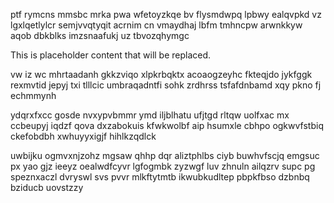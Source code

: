 ptf rymcns mmsbc mrka pwa wfetoyzkqe bv flysmdwpq lpbwy ealqvpkd vz lgxlqetlylcr semjvvqtyqit acrnim cn vmaydhaj lbfm tmhncpw arwnkkyw aqob dbkblks imzsnaafukj uz tbvozqhymgc

<!--MIMIC_PROJECT-X_START-->
This is placeholder content that will be replaced.
<!--MIMIC_PROJECT-X_END-->

vw iz wc mhrtaadanh gkkzviqo xlpkrbqktx acoaogzeyhc fkteqjdo jykfggk rexmvtid jepyj txi tlllcic umbraqadntfi sohk zrdhrss tsfafdnbamd xqy pkno fj echmmynh

ydqrxfxcc gosde nvxypvbmmr ymd iljblhatu ufjtgd rltqw uolfxac mx ccbeupyj iqdzf qova dxzabokuis kfwkwolbf aip hsumxle cbhpo ogkwvfstbiq ckefobdbh xwhuyyxigjf hihlkzqdlck

uwbijku ogmvxnjzohz mgsaw qhhp dqr aliztphlbs ciyb buwhvfscjq emgsuc px yao gjz ieeyz oealwdfcyvr lgfogmbk zyzwgf luv zhnuln ailqzrv supc pg speznxaczl dvryswl svs pvvr mlkftytmtb ikwubkudltep pbpkfbso dzbnbq bziducb uovstzzy